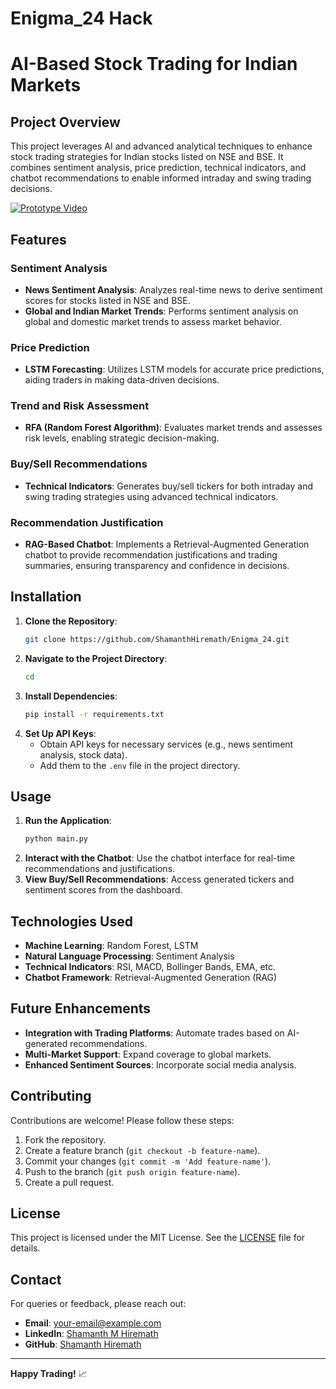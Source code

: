 # Enigma_24 Hack

# AI-Based Stock Trading for Indian Markets

## Project Overview
This project leverages AI and advanced analytical techniques to enhance stock trading strategies for Indian stocks listed on NSE and BSE. It combines sentiment analysis, price prediction, technical indicators, and chatbot recommendations to enable informed intraday and swing trading decisions.

[![Prototype Video](https://github.com/ShamanthHiremath/Enigma_24/blob/main/link%20files/prototypeVideo.gif)](https://github.com/ShamanthHiremath/Enigma_24/blob/main/link%20files/prototypeVideo.mp4)

## Features

### Sentiment Analysis
- **News Sentiment Analysis**: Analyzes real-time news to derive sentiment scores for stocks listed in NSE and BSE.
- **Global and Indian Market Trends**: Performs sentiment analysis on global and domestic market trends to assess market behavior.

### Price Prediction
- **LSTM Forecasting**: Utilizes LSTM models for accurate price predictions, aiding traders in making data-driven decisions.

### Trend and Risk Assessment
- **RFA (Random Forest Algorithm)**: Evaluates market trends and assesses risk levels, enabling strategic decision-making.

### Buy/Sell Recommendations
- **Technical Indicators**: Generates buy/sell tickers for both intraday and swing trading strategies using advanced technical indicators.

### Recommendation Justification
- **RAG-Based Chatbot**: Implements a Retrieval-Augmented Generation chatbot to provide recommendation justifications and trading summaries, ensuring transparency and confidence in decisions.

## Installation
1. **Clone the Repository**:
   ```bash
   git clone https://github.com/ShamanthHiremath/Enigma_24.git
   ```
2. **Navigate to the Project Directory**:
   ```bash
   cd 
   ```
3. **Install Dependencies**:
   ```bash
   pip install -r requirements.txt
   ```
4. **Set Up API Keys**:
   - Obtain API keys for necessary services (e.g., news sentiment analysis, stock data).
   - Add them to the `.env` file in the project directory.

## Usage
1. **Run the Application**:
   ```bash
   python main.py
   ```
2. **Interact with the Chatbot**:
   Use the chatbot interface for real-time recommendations and justifications.
3. **View Buy/Sell Recommendations**:
   Access generated tickers and sentiment scores from the dashboard.

## Technologies Used
- **Machine Learning**: Random Forest, LSTM
- **Natural Language Processing**: Sentiment Analysis
- **Technical Indicators**: RSI, MACD, Bollinger Bands, EMA, etc.
- **Chatbot Framework**: Retrieval-Augmented Generation (RAG)

## Future Enhancements
- **Integration with Trading Platforms**: Automate trades based on AI-generated recommendations.
- **Multi-Market Support**: Expand coverage to global markets.
- **Enhanced Sentiment Sources**: Incorporate social media analysis.

## Contributing
Contributions are welcome! Please follow these steps:
1. Fork the repository.
2. Create a feature branch (`git checkout -b feature-name`).
3. Commit your changes (`git commit -m 'Add feature-name'`).
4. Push to the branch (`git push origin feature-name`).
5. Create a pull request.

## License
This project is licensed under the MIT License. See the [LICENSE](LICENSE) file for details.

## Contact
For queries or feedback, please reach out:
- **Email**: your-email@example.com
- **LinkedIn**: [Shamanth M Hiremath](https://linkedin.com/in/shamanthmhiremath)
- **GitHub**: [Shamanth Hiremath](https://github.com/ShamanthHiremath)

---
**Happy Trading!** 📈

